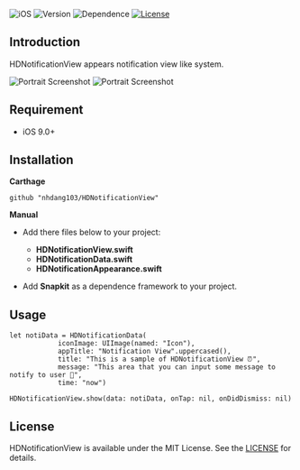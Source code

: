 ![iOS](https://img.shields.io/badge/iOS-9.x%2B-blue.svg)
![Version](https://img.shields.io/badge/version-2.0.0-green.svg)
![Dependence](https://img.shields.io/badge/Dependence-SnapKit-orange.svg)
[![License](https://img.shields.io/badge/License-MIT-lightgrey.svg)](./License)

## Introduction
HDNotificationView appears notification view like system.

![Portrait Screenshot](https://github.com/nhdang103/HDNotificationView/blob/master/Assets/Images/iPhoneX_Portrait.png)
![Portrait Screenshot](https://github.com/nhdang103/HDNotificationView/blob/master/Assets/Images/iPhone_Portrait.png)

## Requirement
- iOS 9.0+

## Installation

**Carthage**
```
github "nhdang103/HDNotificationView"
```

**Manual**
- Add there files below to your project:
   - **HDNotificationView.swift**
   - **HDNotificationData.swift**
   - **HDNotificationAppearance.swift**
   
- Add **Snapkit** as a dependence framework to your project.

## Usage
```
let notiData = HDNotificationData(
            iconImage: UIImage(named: "Icon"),
            appTitle: "Notification View".uppercased(),
            title: "This is a sample of HDNotificationView ⏰",
            message: "This area that you can input some message to notify to user 🔔",
            time: "now")
        
HDNotificationView.show(data: notiData, onTap: nil, onDidDismiss: nil)
```


## License
HDNotificationView is available under the MIT License. See the [LICENSE](./License) for details.
